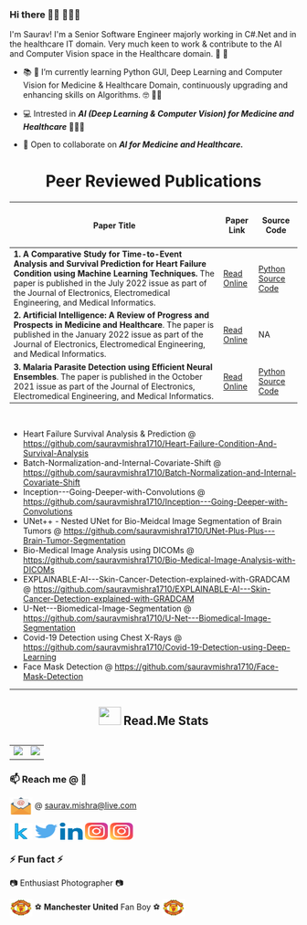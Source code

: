 ### Hi there 🙋‍♂️ 👨🏼‍💻

I'm Saurav! I'm a Senior Software Engineer majorly working in C#.Net and in the healthcare IT domain. Very much keen to work & contribute to the AI and Computer Vision space in the Healthcare domain. :construction_worker: :hospital:

- :books: :notebook: I’m currently learning Python GUI, Deep Learning and Computer Vision for Medicine & Healthcare Domain, continuously upgrading and enhancing skills on Algorithms. :nerd_face: 🐱‍👓

- :computer: Intrested in ***AI (Deep Learning & Computer Vision) for Medicine and Healthcare*** 👨🏼‍💻

- 👯 Open to collaborate on ***AI for Medicine and Healthcare.***

<h1 align="center">Peer Reviewed Publications</h1>

| <h4 align="center">Paper Title</h4>  | <h4 align="center">Paper Link</h4>  | <h4 align="center">Source Code</h4>  |
| ------------- | ------------- | ------------- |
| **1. A Comparative Study for Time-to-Event Analysis and Survival Prediction for Heart Failure Condition using Machine Learning Techniques.** The paper is published in the July 2022 issue as part of the Journal of Electronics, Electromedical Engineering, and Medical Informatics.  | [Read Online](http://jeeemi.org/index.php/jeeemi/article/view/225/94)  |  [Python Source Code](https://github.com/sauravmishra1710/Heart-Failure-Condition-And-Survival-Analysis)  |
| **2. Artificial Intelligence: A Review of Progress and Prospects in Medicine and Healthcare**. The paper is published in the January 2022 issue as part of the Journal of Electronics, Electromedical Engineering, and Medical Informatics.  | [Read Online](http://jeeemi.org/index.php/jeeemi/article/view/180/80)  |  NA  |
| **3. Malaria Parasite Detection using Efficient Neural Ensembles**. The paper is published in the October 2021 issue as part of the Journal of Electronics, Electromedical Engineering, and Medical Informatics.  | [Read Online](http://jeeemi.org/index.php/jeeemi/article/view/147/75)| [Python Source Code](https://github.com/sauravmishra1710/Malaria-Detection-Using-Deep-Learning-Techniques)  |

<br>
<!-- <h2 align="center">👨‍💻 Recently Created Repositories 👨‍💻</h2>

<table border="0" style="margin-top:30px; border:0px; " class="mt-4">
    <tr>
        <td align="center">
            <a href="https://github.com/sauravmishra1710/Heart-Failure-Condition-And-Survival-Analysis" target="_blank">
    <img src="https://github-readme-stats.vercel.app/api/pin/?username=sauravmishra1710&theme=dracula&repo=Heart-Failure-Condition-And-Survival-Analysis" /> </a>
        </td>
  </tr>
  </table> -->
  
  
  - Heart Failure Survival Analysis & Prediction @ https://github.com/sauravmishra1710/Heart-Failure-Condition-And-Survival-Analysis
  - Batch-Normalization-and-Internal-Covariate-Shift @ https://github.com/sauravmishra1710/Batch-Normalization-and-Internal-Covariate-Shift
  - Inception---Going-Deeper-with-Convolutions @ https://github.com/sauravmishra1710/Inception---Going-Deeper-with-Convolutions
  - UNet++ - Nested UNet for Bio-Meidcal Image Segmentation of Brain Tumors @ https://github.com/sauravmishra1710/UNet-Plus-Plus---Brain-Tumor-Segmentation
  - Bio-Medical Image Analysis using DICOMs @ https://github.com/sauravmishra1710/Bio-Medical-Image-Analysis-with-DICOMs
  - EXPLAINABLE-AI---Skin-Cancer-Detection-explained-with-GRADCAM @ https://github.com/sauravmishra1710/EXPLAINABLE-AI---Skin-Cancer-Detection-explained-with-GRADCAM
  - U-Net---Biomedical-Image-Segmentation @ https://github.com/sauravmishra1710/U-Net---Biomedical-Image-Segmentation
  - Covid-19 Detection using Chest X-Rays @ https://github.com/sauravmishra1710/Covid-19-Detection-using-Deep-Learning
  - Face Mask Detection @ https://github.com/sauravmishra1710/Face-Mask-Detection

<table border="0" style="margin-top:30px; border:0px; width: 882;" class="mt-4">
  <hr />
  <h2 align="center"><img src="https://github.githubassets.com/images/modules/logos_page/Octocat.png" width="39" height="32" />&nbsp;Read.Me Stats</h2>
  <tbody>  
    <tr>
        <td style="width: 441;" align="center">
            <img src="https://github-readme-stats.vercel.app/api/top-langs/?username=sauravmishra1710&theme=dracula&layout=compact&langs_count=10" />
        </td>
        <td style="width: 441;" align="center" >
            <img src="https://github-readme-stats.vercel.app/api?username=sauravmishra1710&count_private=true&show_icons=true&theme=dracula"/>
        </td> 
    </tr>
  </tbody>
</table>

### 📫 Reach me @ :email:

<a href="" target="blank"><img align="center" src="https://github.com/sauravmishra1710/sauravmishra1710/blob/main/social-icons-main/mail-1008.svg" height="30" width="40" /></a>
 @ saurav.mishra@live.com 
 
<a href="https://www.kaggle.com/sauravmishra1710" target="blank"><img align="center" src="https://github.com/sauravmishra1710/sauravmishra1710/blob/main/social-icons-main/kaggle_icon.svg" height="30" width="40" /></a>
<a href="https://twitter.com/forevrManUtd" target="blank"><img align="center" src="https://github.com/sauravmishra1710/sauravmishra1710/blob/main/social-icons-main/twitter.svg" alt="@forevrManUtd" height="30" width="40" /></a>
<a href="https://www.linkedin.com/in/saurav-mishra1710/" target="blank"><img align="center" src="https://github.com/sauravmishra1710/sauravmishra1710/blob/main/social-icons-main/linkedin.svg" alt="https://www.linkedin.com/in/saurav-mishra1710/" height="30" width="40" /></a>
<a href="https://www.instagram.com/saurav.mishra1710/" target="blank"><img align="center" src="https://github.com/sauravmishra1710/sauravmishra1710/blob/main/social-icons-main/instagram.svg" height="30" width="40" /></a>        <a href="https://www.instagram.com/flashyfilters.saurav1710/" target="blank"><img align="center" src="https://github.com/sauravmishra1710/sauravmishra1710/blob/main/social-icons-main/instagram.svg" height="30" width="40" /></a>


 ### ⚡ Fun fact ⚡

:camera: Enthusiast Photographer :camera:

<a href="" target="blank"><img align="center" src="https://github.com/sauravmishra1710/sauravmishra1710/blob/main/social-icons-main/manchester-united.svg" alt="" height="30" width="40" /></a> :soccer: **Manchester United** Fan Boy :soccer: <a href="" target="blank"><img align="center" src="https://github.com/sauravmishra1710/sauravmishra1710/blob/main/social-icons-main/manchester-united.svg" alt="" height="30" width="40" /></a> 


